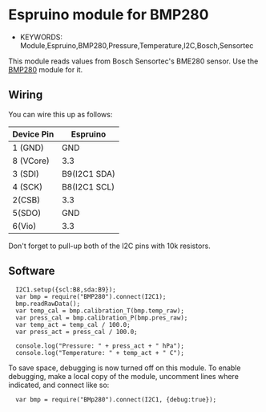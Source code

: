 <!--- Copyright (c) 2015 Masafumi Okada. See the file LICENSE for copying permission. -->
Espruino module for BMP280
=====================

* KEYWORDS: Module,Espruino,BMP280,Pressure,Temperature,I2C,Bosch,Sensortec

This module reads values from Bosch Sensortec's BME280 sensor. Use the [BMP280](/modules/BMP280.js) module for it.

Wiring
------

You can wire this up as follows:

| Device Pin | Espruino     |
| ---------- | ------------ |
| 1 (GND)    | GND          |
| 8 (VCore)  | 3.3          |
| 3 (SDI)    | B9(I2C1 SDA) |
| 4 (SCK)    | B8(I2C1 SCL) |
| 2(CSB)   | 3.3|
| 5(SDO)  | GND|
| 6(Vio)   | 3.3|

Don't forget to pull-up both of the I2C pins with 10k resistors.

Software
-------

```
  I2C1.setup({scl:B8,sda:B9});
  var bmp = require("BMP280").connect(I2C1);
  bmp.readRawData();
  var temp_cal = bmp.calibration_T(bmp.temp_raw);
  var press_cal = bmp.calibration_P(bmp.pres_raw);
  var temp_act = temp_cal / 100.0;
  var press_act = press_cal / 100.0;

  console.log("Pressure: " + press_act + " hPa");
  console.log("Temperature: " + temp_act + " C");
```

To save space, debugging is now turned off on this module. To enable debugging, make a local copy of the module, uncomment lines where indicated, and connect like so:

```
  var bmp = require("BMp280").connect(I2C1, {debug:true});
```
